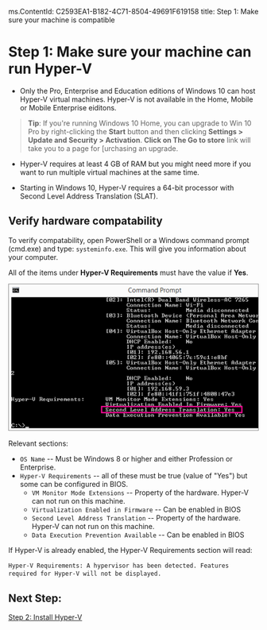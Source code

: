 ms.ContentId: C2593EA1-B182-4C71-8504-49691F619158
title: Step 1: Make sure your machine is compatible

# Step 1: Make sure your machine can run Hyper-V
- Only the Pro, Enterprise and Education editions of Windows 10 can host Hyper-V virtual machines. Hyper-V is not available in the Home, Mobile or Mobile Enterprise eiditons.

> **Tip**: If you're running Windows 10 Home, you can upgrade to Win 10 Pro by right-clicking the **Start** button and then clicking **Settings > Update and Security > Activation**.  **Click on The Go to store** link will take you to a page for [urchasing an upgrade.

- Hyper-V requires at least 4 GB of RAM but you might need more if you want to run multiple virtual machines at the same time.

- Starting in Windows 10, Hyper-V requires a 64-bit processor with Second Level Address Translation (SLAT).

## Verify hardware compatability

To verify compatability, open PowerShell or a Windows command prompt (cmd.exe) and type: `systeminfo.exe`.  This will give you information about your computer.

All of the items under **Hyper-V Requirements** must have the value if **Yes**.

![](media\systeminfo.png)

Relevant sections:
*  `OS Name` -- Must be Windows 8 or higher and either Profession or Enterprise.
*  `Hyper-V Requirements` -- all of these must be true (value of "Yes") but some can be configured in BIOS.
	*  `VM Monitor Mode Extensions` -- Property of the hardware.  Hyper-V can not run on this machine.
	*  `Virtualization Enabled in Firmware` -- Can be enabled in BIOS
	*  `Second Level Address Translation` -- Property of the hardware.  Hyper-V can not run on this machine.
	*  `Data Execution Prevention Available` -- Can be enabled in BIOS
	
If Hyper-V is already enabled, the Hyper-V Requirements section will read:  
```
Hyper-V Requirements: A hypervisor has been detected. Features required for Hyper-V will not be displayed.
```

## Next Step: 
[Step 2: Install Hyper-V](walkthrough_install.md)